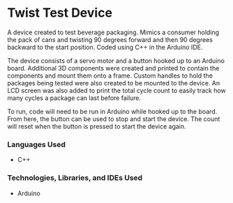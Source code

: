# Twist Test Device

A device created to test beverage packaging. Mimics a consumer holding the pack of cans and twisting 90 degrees forward and then 90 degrees backward to the start position. Coded using C++ in the Arduino IDE.

The device consists of a servo motor and a button hooked up to an Arduino board. Additional 3D components were created and printed to contain the components and mount them onto a frame. Custom handles to hold the packages being tested were also created to be mounted to the device. An LCD screen was also added to print the total cycle count to easily track how many cycles a package can last before failure.

To run, code will need to be run in Arduino while hooked up to the board. From here, the button can be used to stop and start the device. The count will reset when the button is pressed to start the device again.

### Languages Used
<ul>
  <li>C++</li>
</ul>

### Technologies, Libraries, and IDEs Used
<ul>
  <li>Arduino</li>
</ul>
